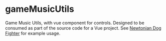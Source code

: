 # gameMusicUtils
Game Music Utils, with vue component for controls. Designed to be consumed as part of the source code for a Vue project. See  [Newtonian Dog Fighter](https://github.com/mit1mit1/newtonian-dog-fighter-3000/blob/main/src/App.vue) for example usage.
